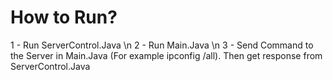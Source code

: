 # How to Run?

1 - Run ServerControl.Java \n
2 - Run Main.Java \n
3 - Send Command to the Server in Main.Java (For example ipconfig /all). Then get response from ServerControl.Java
